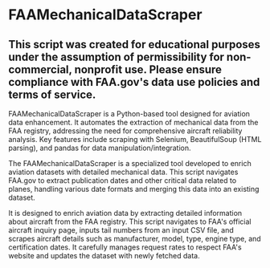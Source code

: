 # FAAMechanicalDataScraper

## This script was created for educational purposes under the assumption of permissibility for non-commercial, nonprofit use. Please ensure compliance with FAA.gov's data use policies and terms of service.



FAAMechanicalDataScraper is a Python-based tool designed for aviation data enhancement. It automates the extraction of mechanical data from the FAA registry, addressing the need for comprehensive aircraft reliability analysis. Key features include scraping with Selenium, BeautifulSoup (HTML parsing), and pandas for data manipulation/integration.


The FAAMechanicalDataScraper is a specialized tool developed to enrich aviation datasets with detailed mechanical data. This script navigates FAA.gov to extract publication dates and other critical data related to planes, handling various date formats and merging this data into an existing dataset.

It is designed to enrich aviation data by extracting detailed information about aircraft from the FAA registry. This script navigates to FAA's official aircraft inquiry page, inputs tail numbers from an input CSV file, and scrapes aircraft details such as manufacturer, model, type, engine type, and certification dates. It carefully manages request rates to respect FAA's website and updates the dataset with newly fetched data.
